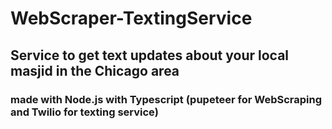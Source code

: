 # WebScraper-TextingService

## Service to get text updates about your local masjid in the Chicago area

### made with Node.js with Typescript (pupeteer for WebScraping and Twilio for texting service)
